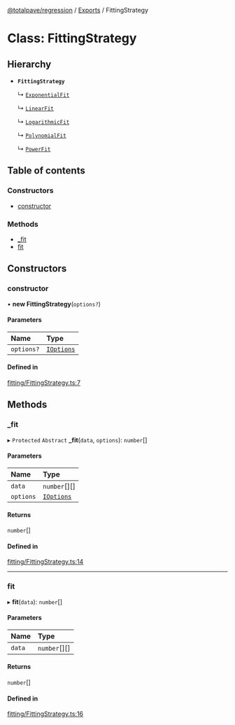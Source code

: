 [@totalpave/regression](../README.md) / [Exports](../modules.md) / FittingStrategy

# Class: FittingStrategy

## Hierarchy

- **`FittingStrategy`**

  ↳ [`ExponentialFit`](ExponentialFit.md)

  ↳ [`LinearFit`](LinearFit.md)

  ↳ [`LogarithmicFit`](LogarithmicFit.md)

  ↳ [`PolynomialFit`](PolynomialFit.md)

  ↳ [`PowerFit`](PowerFit.md)

## Table of contents

### Constructors

- [constructor](FittingStrategy.md#constructor)

### Methods

- [\_fit](FittingStrategy.md#_fit)
- [fit](FittingStrategy.md#fit)

## Constructors

### constructor

• **new FittingStrategy**(`options?`)

#### Parameters

| Name | Type |
| :------ | :------ |
| `options?` | [`IOptions`](../interfaces/IOptions.md) |

#### Defined in

[fitting/FittingStrategy.ts:7](https://github.com/totalpave/regression-js/blob/de5670c/src/fitting/FittingStrategy.ts#L7)

## Methods

### \_fit

▸ `Protected` `Abstract` **_fit**(`data`, `options`): `number`[]

#### Parameters

| Name | Type |
| :------ | :------ |
| `data` | `number`[][] |
| `options` | [`IOptions`](../interfaces/IOptions.md) |

#### Returns

`number`[]

#### Defined in

[fitting/FittingStrategy.ts:14](https://github.com/totalpave/regression-js/blob/de5670c/src/fitting/FittingStrategy.ts#L14)

___

### fit

▸ **fit**(`data`): `number`[]

#### Parameters

| Name | Type |
| :------ | :------ |
| `data` | `number`[][] |

#### Returns

`number`[]

#### Defined in

[fitting/FittingStrategy.ts:16](https://github.com/totalpave/regression-js/blob/de5670c/src/fitting/FittingStrategy.ts#L16)
